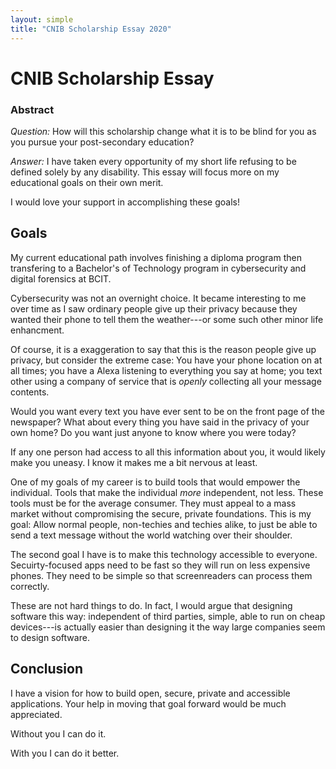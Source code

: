 ```yaml
---
layout: simple
title: "CNIB Scholarship Essay 2020"
---
```

# CNIB Scholarship Essay

### Abstract
*Question:*
How will this scholarship change what it is to be blind for you as you pursue your post-secondary education?

*Answer:*
I have taken every opportunity of my short life refusing to be defined solely by any disability.
This essay will focus more on my educational goals on their own merit.

I would love your support in accomplishing these goals!

## Goals

My current educational path involves finishing a diploma program then transfering to
a Bachelor's of Technology program in cybersecurity and digital forensics at BCIT.

Cybersecurity was not an overnight choice.
It became interesting to me over time as I saw ordinary people give up their privacy because they wanted their phone to tell them the weather---or some such other minor life enhancment.

Of course, it is a exaggeration to say that this is the reason people give up privacy,
but consider the extreme case:
You have your phone location on at all times;
you have a Alexa listening to everything you say at home;
you text other using a company of service that is *openly* collecting all your message contents.

Would you want every text you have ever sent to be on the front page of the newspaper?
What about every thing you have said in the privacy of your own home?
Do you want just anyone to know where you were today?

If any one person had access to all this information about you, it would likely make you uneasy.
I know it makes me a bit nervous at least.

One of my goals of my career is to build tools that would empower the individual.
Tools that make the individual *more* independent, not less.
These tools must be for the average consumer.
They must appeal to a mass market without compromising the secure, private foundations.
This is my goal:
Allow normal people, non-techies and techies alike, to just be able to send a text message without the world watching over their shoulder.

The second goal I have is to make this technology accessible to everyone.
Secuirty-focused apps need to be fast so they will run on less expensive phones.
They need to be simple so that screenreaders can process them correctly.

These are not hard things to do.
In fact, I would argue that designing software this way: independent of third parties, simple, able to run on cheap devices---is actually easier than designing it the way large companies seem to design software.

## Conclusion

I have a vision for how to build open, secure, private and accessible applications.
Your help in moving that goal forward would be much appreciated.

Without you I can do it.

With you I can do it better.

